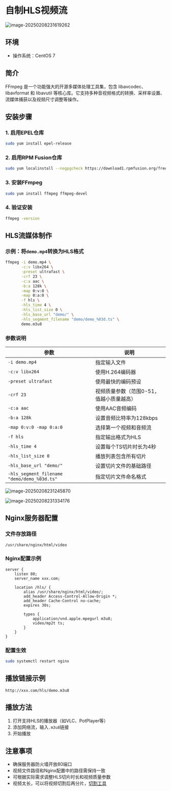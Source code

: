 # 自制HLS视频流

![image-20250208231619262](http://cdn.qiniu.liyansheng.top/img/image-20250208231619262.png)

## 环境
- 操作系统：CentOS 7

## 简介
FFmpeg 是一个功能强大的开源多媒体处理工具集，包含 libavcodec、libavformat 和 libavutil 等核心库。它支持多种音视频格式的转换、采样率设置、流媒体捕获以及视频尺寸调整等操作。

## 安装步骤

### 1. 启用EPEL仓库
```bash
sudo yum install epel-release
```

### 2. 启用RPM Fusion仓库
```bash
sudo yum localinstall --nogpgcheck https://download1.rpmfusion.org/free/el/rpmfusion-free-release-7.noarch.rpm
```

### 3. 安装FFmpeg
```bash
sudo yum install ffmpeg ffmpeg-devel
```

### 4. 验证安装
```bash
ffmpeg -version
```

## HLS流媒体制作

### 示例：将`demo.mp4`转换为HLS格式

```bash
ffmpeg -i demo.mp4 \
       -c:v libx264 \
       -preset ultrafast \
       -crf 23 \
       -c:a aac \
       -b:a 128k \
       -map 0:v:0 \
       -map 0:a:0 \
       -f hls \
       -hls_time 4 \
       -hls_list_size 0 \
       -hls_base_url "demo/" \
       -hls_segment_filename "demo/demo_%03d.ts" \
       demo.m3u8
```

### 参数说明
| 参数 | 说明 |
|------|------|
| `-i demo.mp4` | 指定输入文件 |
| `-c:v libx264` | 使用H.264编码器 |
| `-preset ultrafast` | 使用最快的编码预设 |
| `-crf 23` | 视频质量参数（范围0-51，值越小质量越高） |
| `-c:a aac` | 使用AAC音频编码 |
| `-b:a 128k` | 设置音频比特率为128kbps |
| `-map 0:v:0 -map 0:a:0` | 选择第一个视频和音频流 |
| `-f hls` | 指定输出格式为HLS |
| `-hls_time 4` | 设置每个TS切片时长为4秒 |
| `-hls_list_size 0` | 播放列表包含所有切片 |
| `-hls_base_url "demo/"` | 设置切片文件的基础路径 |
| `-hls_segment_filename "demo/demo_%03d.ts"` | 指定切片文件命名格式 |

![image-20250208231245870](http://cdn.qiniu.liyansheng.top/img/image-20250208231245870.png)

![image-20250208231334176](http://cdn.qiniu.liyansheng.top/img/image-20250208231334176.png)

## Nginx服务器配置

### 文件存放路径
`/usr/share/nginx/html/video`

### Nginx配置示例
```nginx
server {
    listen 80;
    server_name xxx.com;
    
    location /hls/ {
        alias /usr/share/nginx/html/video/;
        add_header Access-Control-Allow-Origin *;
        add_header Cache-Control no-cache;
        expires 30s;
        
        types {
            application/vnd.apple.mpegurl m3u8;
            video/mp2t ts;
        }
    }
}
```

### 配置生效
```bash
sudo systemctl restart nginx
```

## 播放链接示例
`http://xxx.com/hls/demo.m3u8`

## 播放方法
1. 打开支持HLS的播放器（如VLC、PotPlayer等）
2. 添加网络流，输入`.m3u8`链接
3. 开始播放

## 注意事项
- 确保服务器防火墙开放80端口
- 视频文件路径和Nginx配置中的路径需保持一致
- 可根据实际需求调整HLS切片时长和视频质量参数
- 视频太长，可以将视频切割后再分片，[切割工具](https://www.bandicam.com/bandicut-video-cutter/)